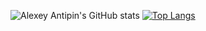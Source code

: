 ![Alexey Antipin's GitHub stats](https://github-readme-stats.vercel.app/api?username=scottyfionnghall&show_icons=true&theme=dracula)
[![Top Langs](https://github-readme-stats.vercel.app/api/top-langs/?username=scottyfionnghall)](https://github.com/anuraghazra/github-readme-stats&theme=dracula)

